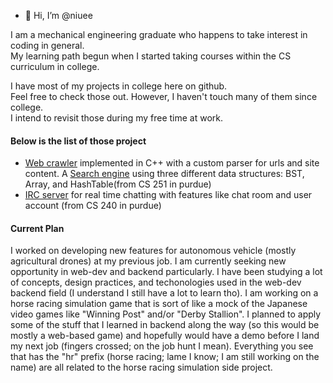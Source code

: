 - 👋 Hi, I’m @niuee

I am a mechanical engineering graduate who happens to take interest in coding in general.<br>
My learning path begun when I started taking courses within the CS curriculum in college. <br>

I have most of my projects in college here on github.<br>
Feel free to check those out. However, I haven't touch many of them since college. <br> 
I intend to revisit those during my free time at work.<br>

#### Below is the list of those project
- [Web crawler](https://github.com/niuee/simple-crawler) implemented in C++ with a custom parser for urls and site content. 
A [Search engine](https://github.com/niuee/simple-searchengine) using three different data structures: BST, Array, and HashTable(from CS 251 in purdue)
- [IRC server](https://github.com/niuee/ircserver-practice) for real time chatting with features like chat room and user account (from CS 240 in purdue)

#### Current Plan
I worked on developing new features for autonomous vehicle (mostly agricultural drones) at my previous job. I am currently seeking new opportunity in web-dev and backend particularly. 
I have been studying a lot of concepts, design practices, and techonologies used in the web-dev backend field (I understand I still have a lot to learn tho). I am working on a horse racing simulation game that is sort of like a mock of the Japanese video games like "Winning Post" and/or "Derby Stallion". I planned to apply some of the stuff that I learned in backend along the way (so this would be mostly a web-based game) and hopefully would have a demo before I land my next job (fingers crossed; on the job hunt I mean). Everything you see that has the "hr" prefix (horse racing; lame I know; I am still working on the name) are all related to the horse racing simulation side project.


<!---
niuee/niuee is a ✨ special ✨ repository because its `README.md` (this file) appears on your GitHub profile.
You can click the Preview link to take a look at your changes.
--->
